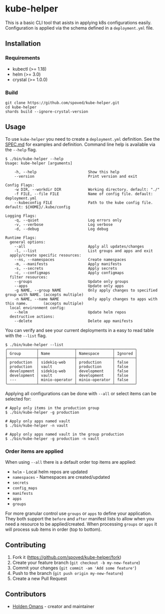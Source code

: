 # kube-helper

This is a basic CLI tool that asists in applying k8s configurations easily. Configuration is applied via the schema defined in a `deployment.yml` file.

## Installation

### Requirements

- kubectl (>= 1.18)
- helm (>= 3.0)
- crystal (>= 1.0.0)

### Build

```shell
git clone https://github.com/spoved/kube-helper.git
cd kube-helper
shards build --ignore-crystal-version
```

## Usage

To use `kube-helper` you need to create a `deployment.yml` definition. See the [SPEC.md](SPEC.md) for examples and definition.
Command line help is available via the `--help` flag.

```text
$ ./bin/kube-helper --help
Usage: kube-helper [arguments]

    -h, --help                       Show this help
    --version                        Print version and exit

Config Flags:
    -w DIR, --workdir DIR            Working directory. default: "./"
    -f FILE, --file FILE             Name of config file. default: deployment.yml
    --kubeconfig FILE                Path to the kube config file. default: ${HOME}/.kube/config

Logging Flags:
    -q, --quiet                      Log errors only
    -v, --verbose                    Log verbose
    -d, --debug                      Log debug

Runtime Flags:
  general options:
    --all                            Apply all updates/changes
    -l, --list                       List groups and apps and exit
  apply/create specific resources:
    --ns, --namespaces               Create namespaces
    -m, --manifests                  Apply manifests
    -s, --secrets                    Apply secrets
    -c, --configmaps                 Apply configmaps
  filter resources:
    --groups                         Update only groups
    --apps                           Update only apps
    -g NAME, --group NAME            Only apply changes to specified group with NAME. (accepts multiple)
    -n NAME, --name NAME             Only apply changes to apps with this name.       (accepts multiple)
  local environment config:
    --helm                           Update helm repos
  destructive actions:
    --delete                         Delete app manifests
```

You can verify and see your current deployments in a easy to read table with the `--list` flag.

```text
$ ./bin/kube-helper --list
╭─────────────┬────────────────┬────────────────┬─────────╮
│ Group       │ Name           │ Namespace      │ Ignored │
├─────────────┼────────────────┼────────────────┼─────────┤
│ production  │ sidekiq-web    │ production     │ false   │
│ production  │ vault          │ production     │ false   │
│ development │ sidekiq-web    │ development    │ false   │
│ development │ vault          │ development    │ false   │
│ ---         │ minio-operator │ minio-operator │ false   │
╰─────────────┴────────────────┴────────────────┴─────────╯
```

Applying all configurations can be done with `--all` or select items can be selected for:

```shell
# Apply only items in the production group
$ ./bin/kube-helper -g production

# Apply only apps named vault
$ ./bin/kube-helper -n vault

# Apply only apps named vault in the group production
$ ./bin/kube-helper -g production -n vault
```

### Order items are applied

When using `--all` there is a default order top items are applied:

- `helm` - Local helm repos are updated
- `namespaces` - Namespaces are created/updated
- `secrets`
- `config_maps`
- `manifests`
- `apps`
- `groups`

For more granular control use `groups` or `apps` to define your application. They both support the `before` and `after` manifest lists to allow when you need a resource to be applied/created.
When processing `groups` or `apps` it will process sub items in order (top to bottom).

## Contributing

1. Fork it (<https://github.com/spoved/kube-helper/fork>)
2. Create your feature branch (`git checkout -b my-new-feature`)
3. Commit your changes (`git commit -am 'Add some feature'`)
4. Push to the branch (`git push origin my-new-feature`)
5. Create a new Pull Request

## Contributors

- [Holden Omans](https://github.com/kalinon) - creator and maintainer
